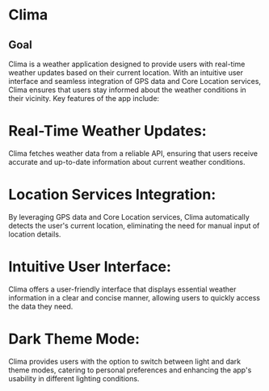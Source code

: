 
#  Clima

## Goal
Clima is a weather application designed to provide users with real-time weather updates based on their current location. With an intuitive user interface and seamless integration of GPS data and Core Location services, Clima ensures that users stay informed about the weather conditions in their vicinity. Key features of the app include:

# Real-Time Weather Updates: 
Clima fetches weather data from a reliable API, ensuring that users receive accurate and up-to-date information about current weather conditions.

# Location Services Integration: 
By leveraging GPS data and Core Location services, Clima automatically detects the user's current location, eliminating the need for manual input of location details.

# Intuitive User Interface: 
Clima offers a user-friendly interface that displays essential weather information in a clear and concise manner, allowing users to quickly access the data they need.

# Dark Theme Mode: 
Clima provides users with the option to switch between light and dark theme modes, catering to personal preferences and enhancing the app's usability in different lighting conditions.


